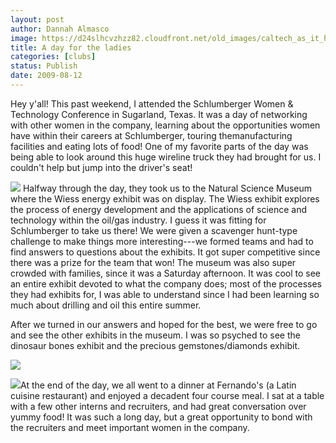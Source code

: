 ```yaml
---
layout: post
author: Dannah Almasco
image: https://d24slhcvzhzz82.cloudfront.net/old_images/caltech_as_it_happens/6a0105349b8251970b0120a4e435a6970b.jpg
title: A day for the ladies
categories: [clubs]
status: Publish
date: 2009-08-12
---
```


Hey y'all!
This past weekend, I attended the Schlumberger Women &amp; Technology Conference in Sugarland, Texas. It was a day of networking with other women in the company, learning about the opportunities women have within their careers at Schlumberger, touring themanufacturing facilities and eating lots of food!
One of my favorite parts of the day was being able to look around this huge wireline truck they had brought for us. I couldn't help but jump into the driver's seat!

![](https://d24slhcvzhzz82.cloudfront.net/old_images/caltech_as_it_happens/6a0105349b8251970b0120a4e437b1970b.jpg)
Halfway through the day, they took us to the Natural Science Museum where the Wiess energy exhibit was on display. The Wiess exhibit explores the process of energy development and the applications of science and technology within the oil/gas industry. I guess it was fitting for Schlumberger to take us there! We were given a scavenger hunt-type challenge to make things more interesting---we formed teams and had to find answers to questions about the exhibits. It got super competitive since there was a prize for the team that won! The museum was also super crowded with families, since it was a Saturday afternoon. It was cool to see an entire exhibit devoted to what the company does; most of the processes they had exhibits for, I was able to understand since I had been learning so much about drilling and oil this entire summer.

After we turned in our answers and hoped for the best, we were free to go and see the other exhibits in the museum. I was so psyched to see the dinosaur bones exhibit and the precious gemstones/diamonds exhibit.


![](https://d24slhcvzhzz82.cloudfront.net/old_images/caltech_as_it_happens/6a0105349b8251970b0120a4e44508970b.jpg)

![](https://d24slhcvzhzz82.cloudfront.net/old_images/caltech_as_it_happens/6a0105349b8251970b0120a53b39b1970c.jpg)At the end of the day, we all went to a dinner at Fernando's (a Latin cuisine restaurant) and enjoyed a decadent four course meal. I sat at a table with a few other interns and recruiters, and had great conversation over yummy food! It was such a long day, but a great opportunity to bond with the recruiters and meet important women in the company. 

